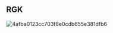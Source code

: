 ## RGK
![4afba0123cc703f8e0cdb655e381dfb6](https://github.com/user-attachments/assets/c259dc81-31c2-46e7-ac27-750996472c10)
